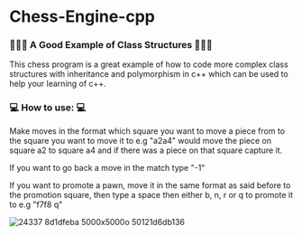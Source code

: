 # Chess-Engine-cpp

### 🧑🏽‍🏫 A Good Example of Class Structures 🧑🏽‍🏫
This chess program is a great example of how to code more complex class structures with inheritance and polymorphism in c++
which can be used to help your learning of c++.

### 💻 How to use: 💻
Make moves in the format which square you want to move a piece from to the square you want to move it to e.g "a2a4" would move
the piece on square a2 to square a4 and if there was a piece on that square capture it.

If you want to go back a move in the match type "-1"

If you want to promote a pawn, move it in the same format as said before to the promotion square, then type
a space then either b, n, r or q to promote it to e.g "f7f8 q"



![24337 8d1dfeba 5000x5000o 50121d6db136](https://user-images.githubusercontent.com/91004717/208158500-b9a84c00-8f71-4da1-a909-c620476b1458.jpeg)
